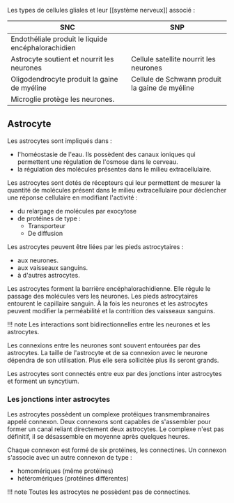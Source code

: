 Les types de cellules gliales et leur [[système nerveux]] associé :

| SNC                                                | SNP                                            |
| -------------------------------------------------- | ---------------------------------------------- |
| Endothéliale produit le liquide encéphalorachidien |                                                |
| Astrocyte soutient et nourrit les neurones         | Cellule satellite nourrit les neurones         |
| Oligodendrocyte produit la gaine de myéline        | Cellule de Schwann produit la gaine de myéline |
| Microglie protège les neurones.                    |                                                |
## Astrocyte

Les astrocytes sont impliqués dans :

* l'homéostasie de l'eau. Ils possèdent des canaux ioniques qui permettent une régulation de l'osmose dans le cerveau.
* la régulation des molécules présentes dans le milieu extracellulaire.

Les astrocytes sont dotés de récepteurs qui leur permettent de mesurer la quantité de molécules présent dans le milieu extracellulaire pour déclencher une réponse cellulaire en modifiant l'activité :

* du relargage de molécules par exocytose
* de protéines de type :
	- Transporteur
	- De diffusion

Les astrocytes peuvent être liées par les pieds astrocytaires :

* aux neurones.
* aux vaisseaux sanguins.
* à d'autres astrocytes.

Les astrocytes forment la barrière encéphalorachidienne. Elle régule le passage des molécules vers les neurones. Les pieds astrocytaires entourent le capillaire sanguin. À la fois les neurones et les astrocytes peuvent modifier la perméabilité et la contrition des vaisseaux sanguins.

!!! note
    Les interactions sont bidirectionnelles entre les neurones et les astrocytes.

Les connexions entre les neurones sont souvent entourées par des astrocytes. La taille de l'astrocyte et de sa connexion avec le neurone dépendra de son utilisation. Plus elle sera sollicitée plus ils seront grands.

Les astrocytes sont connectés entre eux par des jonctions inter astrocytes et forment un syncytium.
### Les jonctions inter astrocytes

Les astrocytes possèdent un complexe protéiques transmembranaires appelé connexon. Deux connexons sont capables de s'assembler pour former un canal reliant directement deux astrocytes. Le complexe n'est pas définitif, il se désassemble en moyenne après quelques heures.

Chaque connexon est formé de six protéines, les connectines. Un connexon s'associe avec un autre connexon de type :

* homomériques (même protéines)
* hétéromériques (protéines différentes)

!!! note
    Toutes les astrocytes ne possèdent pas de connectines.
